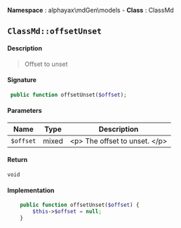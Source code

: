 **Namespace**  : alphayax\mdGen\models  - **Class** : ClassMd

## `ClassMd::offsetUnset`

#### Description

> Offset to unset


#### Signature

```php
 public function offsetUnset($offset);
```

#### Parameters

| Name | Type | Description |
|---|---|---|
| `$offset` | mixed | &lt;p&gt; The offset to unset. &lt;/p&gt; |

#### Return

    void 

#### Implementation

```php
    public function offsetUnset($offset) {
        $this->$offset = null;
    }

```
